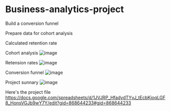 # Business-analytics-project

Build a conversion funnel

Prepare data for cohort analysis

Calculated retention rate

Cohort analysis
![image](https://github.com/user-attachments/assets/7b327932-f5bc-4c0e-8f49-607827ce0c33)


Retension rates
![image](https://github.com/user-attachments/assets/c74a11d1-1383-4192-94d2-c959ad23fa82)


Conversion funnel
![image](https://github.com/user-attachments/assets/70cbd8c2-3b0a-45ec-9c0e-729cfa397499)


Project sunnary
![image](https://github.com/user-attachments/assets/3aef3f15-86c7-4fff-89bf-47b77ed54b5a)


Here's the project file
https://docs.google.com/spreadsheets/d/1JVJRP_HfadydTYvJ_tEcbKjoqLGF8_HonsVGJb9wY7Y/edit?gid=868644233#gid=868644233
